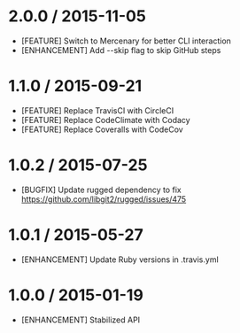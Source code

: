 # 2.0.0 / 2015-11-05

* [FEATURE] Switch to Mercenary for better CLI interaction
* [ENHANCEMENT] Add --skip flag to skip GitHub steps

# 1.1.0 / 2015-09-21

* [FEATURE] Replace TravisCI with CircleCI
* [FEATURE] Replace CodeClimate with Codacy
* [FEATURE] Replace Coveralls with CodeCov

# 1.0.2 / 2015-07-25

* [BUGFIX] Update rugged dependency to fix https://github.com/libgit2/rugged/issues/475

# 1.0.1 / 2015-05-27

* [ENHANCEMENT] Update Ruby versions in .travis.yml

# 1.0.0 / 2015-01-19

* [ENHANCEMENT] Stabilized API


